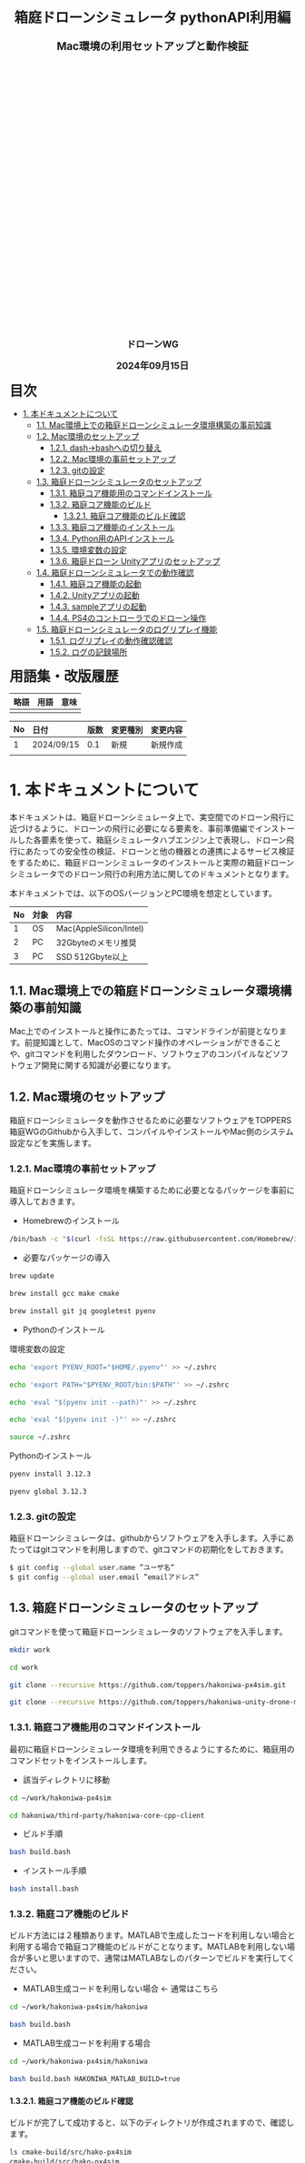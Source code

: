 <div class="box-title">
    <p>
    <div style="font-size:18pt;font-weight:bold;text-align:center;margin-top:150px"><span class="title">箱庭ドローンシミュレータ pythonAPI利用編</span></div>
    </p>
    <p>
    <div style="font-size:14pt;font-weight:bold;text-align:center;margin-top:20px"><span class="sub-title">Mac環境の利用セットアップと動作検証</span></div>
    </p>
    <p>
    <div style="font-size:12pt;font-weight:bold;text-align:center;margin-top:500px"><span class="author">ドローンWG</span></div>
    </p>
    <p>
    <div style="font-size:12pt;font-weight:bold;text-align:center;margin-top:10px"><span class="date">2024年09月15日</span></div>
    </p>
</div>

<!-- 改ページ -->
<div style="page-break-before:always"></div>

<div style="font-size:18pt;font-weight:bold;text-align:left;"><span class="contents">目次</span></div>

<!-- TOC -->

- [1. 本ドキュメントについて](#1-本ドキュメントについて)
  - [1.1. Mac環境上での箱庭ドローンシミュレータ環境構築の事前知識](#11-mac環境上での箱庭ドローンシミュレータ環境構築の事前知識)
  - [1.2. Mac環境のセットアップ](#12-Mac環境のセットアップ)
    - [1.2.1. dash→bashへの切り替え](#121-dashbashへの切り替え)
    - [1.2.2. Mac環境の事前セットアップ](#122-Mac環境の事前セットアップ)
    - [1.2.3. gitの設定](#123-gitの設定)
  - [1.3. 箱庭ドローンシミュレータのセットアップ](#13-箱庭ドローンシミュレータのセットアップ)
    - [1.3.1. 箱庭コア機能用のコマンドインストール](#131-箱庭コア機能用のコマンドインストール)
    - [1.3.2. 箱庭コア機能のビルド](#132-箱庭コア機能のビルド)
      - [1.3.2.1. 箱庭コア機能のビルド確認](#1321-箱庭コア機能のビルド確認)
    - [1.3.3. 箱庭コア機能のインストール](#133-箱庭コア機能のインストール)
    - [1.3.4. Python用のAPIインストール](#134-python用のapiインストール)
    - [1.3.5. 環境変数の設定](#135-環境変数の設定)
    - [1.3.6. 箱庭ドローン Unityアプリのセットアップ](#136-箱庭ドローン-unityアプリのセットアップ)
  - [1.4. 箱庭ドローンシミュレータでの動作確認](#14-箱庭ドローンシミュレータでの動作確認)
    - [1.4.1. 箱庭コア機能の起動](#141-箱庭コア機能の起動)
    - [1.4.2. Unityアプリの起動](#142-unityアプリの起動)
    - [1.4.3. sampleアプリの起動](#143-sampleアプリの起動)
    - [1.4.4. PS4のコントローラでのドローン操作](#144-ps4のコントローラでのドローン操作)
  - [1.5. 箱庭ドローンシミュレータのログリプレイ機能](#15-箱庭ドローンシミュレータのログリプレイ機能)
    - [1.5.1. ログリプレイの動作確認確認](#151-ログリプレイの動作確認確認)
    - [1.5.2. ログの記録場所](#152-ログの記録場所)

<!-- /TOC -->

<!-- 改ページ -->
<div style="page-break-before:always"></div>


<div style="font-size:18pt;font-weight:bold;text-align:left;"><span class="contents">用語集・改版履歴</span></div>


|略語|用語|意味|
|:---|:---|:---|
||||


|No|日付|版数|変更種別|変更内容|
|:---|:---|:---|:---|:---|
|1|2024/09/15|0.1|新規|新規作成|
||||||

<!-- 改ページ -->
<div style="page-break-before:always"></div>

# 1. 本ドキュメントについて

本ドキュメントは、箱庭ドローンシミュレータ上で、実空間でのドローン飛行に近づけるように、ドローンの飛行に必要になる要素を、事前準備編でインストールした各要素を使って、箱庭シミュレータハブエンジン上で表現し、ドローン飛行にあたっての安全性の検証、ドローンと他の機器との連携によるサービス検証をするために、箱庭ドローンシミュレータのインストールと実際の箱庭ドローンシミュレータでのドローン飛行の利用方法に関してのドキュメントとなります。

本ドキュメントでは、以下のOSバージョンとPC環境を想定としています。

|No|対象|内容|
|:---|:---|:---|
|1|OS|Mac(AppleSilicon/Intel)|
|2|PC|32Gbyteのメモリ推奨|
|3|PC|SSD 512Gbyte以上|


## 1.1. Mac環境上での箱庭ドローンシミュレータ環境構築の事前知識

Mac上でのインストールと操作にあたっては、コマンドラインが前提となります。前提知識として、MacOSのコマンド操作のオペレーションができることや、gitコマンドを利用したダウンロード、ソフトウェアのコンパイルなどソフトウェア開発に関する知識が必要になります。

## 1.2. Mac環境のセットアップ

箱庭ドローンシミュレータを動作させるために必要なソフトウェアをTOPPERS 箱庭WGのGithubから入手して、コンパイルやインストールやMac側のシステム設定などを実施します。

### 1.2.1. Mac環境の事前セットアップ

箱庭ドローンシミュレータ環境を構築するために必要となるパッケージを事前に導入しておきます。

- Homebrewのインストール
``` bash
/bin/bash -c "$(curl -fsSL https://raw.githubusercontent.com/Homebrew/install/HEAD/install.sh)"
```

- 必要なパッケージの導入

``` bash
brew update
```
``` bash
brew install gcc make cmake
```
``` bash
brew install git jq googletest pyenv
```

- Pythonのインストール

環境変数の設定
```bash
echo 'export PYENV_ROOT="$HOME/.pyenv"' >> ~/.zshrc
```
```bash
echo 'export PATH="$PYENV_ROOT/bin:$PATH"' >> ~/.zshrc
```
```bash
echo 'eval "$(pyenv init --path)"' >> ~/.zshrc
```
```bash
echo 'eval "$(pyenv init -)"' >> ~/.zshrc
```
```bash
source ~/.zshrc
```

Pythonのインストール
```bash
pyenv install 3.12.3
```
```bash
pyenv global 3.12.3
```

### 1.2.3. gitの設定

箱庭ドローンシミュレータは、githubからソフトウェアを入手します。入手にあたってはgitコマンドを利用しますので、gitコマンドの初期化をしておきます。

``` bash
$ git config --global user.name ”ユーザ名”
$ git config --global user.email ”emailアドレス”
```

## 1.3. 箱庭ドローンシミュレータのセットアップ

gitコマンドを使って箱庭ドローンシミュレータのソフトウェアを入手します。

``` bash
mkdir work
```
``` bash
cd work
```
``` bash
git clone --recursive https://github.com/toppers/hakoniwa-px4sim.git
```
``` bash
git clone --recursive https://github.com/toppers/hakoniwa-unity-drone-model.git
```

### 1.3.1. 箱庭コア機能用のコマンドインストール

最初に箱庭ドローンシミュレータ環境を利用できるようにするために、箱庭用のコマンドセットをインストールします。

- 該当ディレクトリに移動

```bash
cd ~/work/hakoniwa-px4sim
```
```bash
cd hakoniwa/third-party/hakoniwa-core-cpp-client
```

- ビルド手順

```bash
bash build.bash
```

- インストール手順

```bash
bash install.bash
```

### 1.3.2. 箱庭コア機能のビルド

ビルド方法には２種類あります。MATLABで生成したコードを利用しない場合と利用する場合で箱庭コア機能のビルドがことなります。MATLABを利用しない場合が多いと思いますので、通常はMATLABなしのパターンでビルドを実行してください。

- MATLAB生成コードを利用しない場合 ← 通常はこちら

``` bash
cd ~/work/hakoniwa-px4sim/hakoniwa
```
``` bash
bash build.bash
```

- MATLAB生成コードを利用する場合

``` bash
cd ~/work/hakoniwa-px4sim/hakoniwa
```
``` bash
bash build.bash HAKONIWA_MATLAB_BUILD=true
```


#### 1.3.2.1. 箱庭コア機能のビルド確認

ビルドが完了して成功すると、以下のディレクトリが作成されますので、確認します。

``` bash
ls cmake-build/src/hako-px4sim 
cmake-build/src/hako-px4sim
```

### 1.3.3. 箱庭コア機能のインストール

最初に箱庭コア機能のインストールを実行します。

``` bash
cd ~/work/hakoniwa-px4sim/hakoniwa
```
``` bash
bash install.bash
```

インストール結果の確認をします。すべてがOKとなっていることを確認してください。

``` bash
bash third-party/hakoniwa-core-cpp-client/hako-setup-check.bash
```

インストール結果：
```bash
OK Directory exists: /usr/local/bin
OK Directory exists: /usr/local/bin/hakoniwa
OK Directory exists: /usr/local/lib
OK Directory exists: /usr/local/lib/hakoniwa
OK Directory exists: /etc/hakoniwa
OK Directory exists: /var/lib/hakoniwa
OK Directory exists: /var/lib/hakoniwa/mmap
OK File exists: /etc/hakoniwa/cpp_core_config.json
OK File exists: /usr/local/bin/hakoniwa/hako-cmd
OK File exists: /usr/local/lib/hakoniwa/libhakoarun.a
OK File exists: /usr/local/lib/hakoniwa/libshakoc.dylib
OK File exists: /usr/local/lib/hakoniwa/hakoc.so
OK File exists: /usr/local/lib/hakoniwa/libassets.dylib
OK File exists: /usr/local/lib/hakoniwa/libconductor.dylib
OK File exists: /usr/local/lib/hakoniwa/py
OK File exists: /usr/local/bin/hakoniwa/hako-proxy
Check complete.
```

### 1.3.4. Python用のAPIインストール

箱庭ドローンシミュレータの動作確認のためにPython用のAPIライブラリをインストールします。

```bash
cd ~/work/hakoniwa-px4sim
```
```bash
cd drone_control
```
```bash
bash build.bash
```

```bash
cd ~/work/hakoniwa-px4sim
```
```bash
bash drone_api/install.bash
```

### 1.3.5. 環境変数の設定

各インストールした結果を反映させるため、環境変数の設定を実施します。

``` bash
vi ~/.bashrc
```

- 環境変数の設定内容

``` txt
export DYLD_LIBRARY_PATH=/usr/local/lib/hakoniwa:$DYLD_LIBRARY_PATH
export DYLD_LIBRARY_PATH=/usr/local/lib/hakoniwa/py:$DYLD_LIBRARY_PATH
export PATH=/usr/local/bin/hakoniwa:$PATH
export PYTHONPATH=/usr/local/lib/hakoniwa:${PYTHONPATH}
export PYTHONPATH=/usr/local/lib/hakoniwa/py:${PYTHONPATH}
```

設定後、設定内容を反映させるため、シェル画面を再起動してください。

### 1.3.6. 箱庭ドローン Unityアプリのセットアップ

箱庭ドローンシミュレータでのビジュアライズするためのUnityアプリをセットアップします。箱庭ドローンシミュレータ用の各OS対応のUnityアプリを入手します。

[箱庭ドローンシミュレータ Unityアプリリリースページ](https://github.com/toppers/hakoniwa-unity-drone-model/releases)

上記のページにアクセスして、該当のOS用のUnityアプリを入手します。

![Unityアプリの入手1](./mac/hako2.png)

AppleSiliconの場合は、DroneAppAppleSilicon.zipを入手します。
AppleIntelの場合は、DroneAppAppleIntel.zipを入手します。

入手後、解凍します。解凍は、`hakoniwa-unity-drone-model`のディレクトリ配下に解凍してください。



``` bash
cd ~/work/hakoniwa-unity-drone-model
```
AppleSilicon:
``` bash
unzip ~/Downloads/DroneAppAppleSilicon.zip
```
AppleIntel:
``` bash
unzip ~/Downloads/DroneAppAppleIntel.zip
```

## 1.4. 箱庭ドローンシミュレータでの動作確認

ここからは、Mac上での箱庭ドローンシミュレータのPython APIを使った動作確認をしていきます。

### 1.4.1. 箱庭コア機能の起動

最初に箱庭コア機能を起動します。

``` bash
cd ~/work/hakoniwa-px4sim/hakoniwa
```
AppleSilicon:
``` bash
bash drone-app.bash ../../hakoniwa-unity-drone-model/DroneAppAppleSilicon ./config/api_sample
```
AppleIntel:
``` bash
bash drone-app.bash ../../hakoniwa-unity-drone-model/DroneAppAppleIntel ./config/api_sample
```

![箱庭コア機能起動](./ubuntu/hako4.png)


### 1.4.2. Unityアプリの起動

箱庭ドローンシミュレータのビジュアライズするUnityアプリを起動します。

``` bash
cd ~/work/hakoniwa-unity-drone-model
```
AppleSilicon:
``` bash
bash ./plugin/activate_app.bash DroneAppAppleSilicon
```
AppleIntel:
``` bash
bash ./plugin/activate_app.bash DroneAppAppleIntel
```

Unityアプリが起動したら、STARTボタンを押して、待機します。

![Unityアプリの起動1](./ubuntu/hako3.png)

![Unityアプリ起動2](./ubuntu/hako5.png)


### 1.4.3. sampleアプリの起動

環境の動作を確認するため、ドローンが飛行して荷物を運ぶsampleアプリを起動します。

```bash
cd ~/work/hakoniwa-px4sim
```
```bash
cd drone_api/sample
```
AppleSilicon:
```bash
python sample.py ../../../hakoniwa-unity-drone-model/DroneAppAppleSilicon/custom.json
```
AppleIntel:
```bash
python sample.py ../../../hakoniwa-unity-drone-model/DroneAppAppleIntel/custom.json
```

![Pythonアプリの起動1](./ubuntu/hako6.png)


### 1.4.4. PS4のコントローラでのドローン操作

Unityアプリ上のドローンをPS4のコントローラで操作させるためのプロポ用のアプリを起動します。PC本体にPS4のコントローラをUSBに接続します。

1.4.1 箱庭コア機能の起動、1.4.2 Unityアプリの起動手順を実施後に、以下のプロポ用のアプリを起動します。


```bash
cd ~/work/hakoniwa-px4sim
```
```bash
cd drone_api/sample
```
AppleSilicon:
```bash
python3 rc-custom.py ../../../hakoniwa-unity-drone-model/DroneAppAppleSilicon/custom.json rc_config/ps4-control-lnx.json
```
AppleIntel:
```bash
python3 rc-custom.py ../../../hakoniwa-unity-drone-model/DroneAppAppleIntel/custom.json rc_config/ps4-control-lnx.json
```

![Pythonアプリの起動2](./ubuntu/hako7.png)

機体の操作は、以下のようになります。

![ドローン機体の操作1](./drone/drone1.png)

![ドローン機体の操作2](./drone/drone2.png)

PS4コントローラでの操作は、以下のようになります。

![Pythonアプリの起動2](./ubuntu/hako8.png)


なお、OS毎にゲームパッド毎に設定が違うため、利用するゲームパッドの設定を調査する必要があります。ゲームパッドの操作の調査については、USB接続でゲームパッドを接続したの後に以下のpythonスクリプトを利用することで対応ができます。

```bash
cd  ~/work/hakoniwa-px4sim/drone_api/sample/rc_debug
```
```bash
python rc_control.py
```
[ゲームパッドのデバッグ方法](https://github.com/toppers/hakoniwa-px4sim/blob/main/docs/manual/rcdebug.md)


上記の調査した結果は、以下のフォルダのjsonファイルに設定することで対応が可能となります。以下のサンプルのjsonファイルをコピーして、利用するゲームパッドに合わせた設定をして、コントローラの起動をするようにしてください。

```bash
cd ~/work/hakoniwa-px4sim/drone_api/sample/rc_config
```
```bash
ls
FS-i6S.json  hori4mini-control-lnx.json  ps4-control-lnx.json  ps4-control.json
```
環境変数にjsonファイルを指定することもできます。コントローラの起動例です。
```bash
echo 'export RC_CONFIG_PATH=rc_config/hori4mini-control-lnx.json' >> ~/.zshrc
source ~/.zshrc
python rc-custom.py ../../../hakoniwa-unity-drone-model/custom.json
```
- 現在対応できているコントローラのコンフィグファイル(json形式)

|No|名前|内容|
|:---|:---|:---|
|1|ps4-control.json|PS4用のゲームコントローラ(Windows/Mac OS)|
|2|ps4-control-lnx.json|PS4用のゲームコントローラ(Linux OS)|
|3|hori4mini-control-lnx.json|PS4互換HORI4 miniゲームコントローラ(Linux OS)|
|4|FS-i6S.json|FLY SKY社製 FS-i6Sプロポ(送信機)|


## 1.5. 箱庭ドローンシミュレータのログリプレイ機能

V2.6.0以降より、箱庭ドローンシミュレータで動かした結果がログとして残るようになってます。このログを使って、リプレイすることが可能となっています。

### 1.5.1. ログリプレイの動作確認確認

以下の手順にて、ログリプレイ機能用のスクリプトを編集します。

```bash
vi ~/work/hakoniwa-px4sim/hakoniwa/replay.bash
```

replay.bashの以下の部分を+になっているような内容に変更します。

AppleSilicon:
```diff
-export HAKO_CUSTOM_JSON_PATH=../../hakoniwa-unity-drone-model/custom.json
+export HAKO_CUSTOM_JSON_PATH=../../hakoniwa-unity-drone-model/DroneAppAppleSilicon/custom.json
```
AppleIntel:
```diff
-export HAKO_CUSTOM_JSON_PATH=../../hakoniwa-unity-drone-model/custom.json
+export HAKO_CUSTOM_JSON_PATH=../../hakoniwa-unity-drone-model/DroneAppAppleIntel/custom.json
```

編集後、以下の手順にてを実行します。

```bash
cd ~/work/hakoniwa-px4sim/hakoniwa
```
```bash
bash replay.bash
```

上記の手順を実施後に、1.4.2 Unityアプリの起動手順を実行します。ログに記録されたドローンの飛行結果を確認することができます。

### 1.5.2. ログの記録場所

箱庭ドローンシミュレータでシミュレータとした結果は、以下の場所にcsv形式でドローンをシミュレートした結果が保管されています。ログとして保管されています。ログを残したい場合は、以下のディレクトリをコピーして保管しておいてください。

```bash
cd ~/work/hakoniwa-px4sim/hakoniwa
ls drone_log0/
drone_dynamics.csv  log_gps.csv   log_rotor_0.csv  log_rotor_3.csv
log_acc.csv         log_gyro.csv  log_rotor_1.csv  log_thrust.csv
log_baro.csv        log_mag.csv   log_rotor_2.csv 
```
